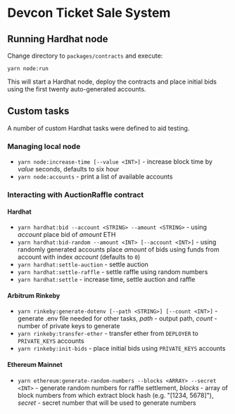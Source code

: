 # Devcon Ticket Sale System

## Running Hardhat node
Change directory to `packages/contracts` and execute:
```shell
yarn node:run
```
This will start a Hardhat node, deploy the contracts and place initial bids using the first twenty auto-generated accounts.

## Custom tasks
A number of custom Hardhat tasks were defined to aid testing.

### Managing local node
- `yarn node:increase-time [--value <INT>]` - increase block time by *value* seconds, defaults to six hour
- `yarn node:accounts` - print a list of available accounts

### Interacting with AuctionRaffle contract

#### Hardhat
- `yarn hardhat:bid --account <STRING> --amount <STRING>` - using *account* place bid of *amount* ETH
- `yarn hardhat:bid-random --amount <INT> [--account <INT>]` - using randomly generated accounts place *amount* of bids using funds from account with index *account* (defaults to `0`)
- `yarn hardhat:settle-auction` - settle auction
- `yarn hardhat:settle-raffle` - settle raffle using random numbers
- `yarn hardhat:settle` - increase time, settle auction and raffle

#### Arbitrum Rinkeby
- `yarn rinkeby:generate-dotenv [--path <STRING>] [--count <INT>]` - generate .env file needed for other tasks, *path* - output path, *count* - number of private keys to generate
- `yarn rinkeby:transfer-ether` - transfer ether from `DEPLOYER` to `PRIVATE_KEYS` accounts
- `yarn rinkeby:init-bids` - place initial bids using `PRIVATE_KEYS` accounts

#### Ethereum Mainnet
- `yarn ethereum:generate-random-numbers --blocks <ARRAY> --secret <INT>` - generate random numbers for raffle settlement, *blocks* - array of block numbers from which extract block hash (e.g. "[1234, 5678]"), *secret* - secret number that will be used to generate numbers

